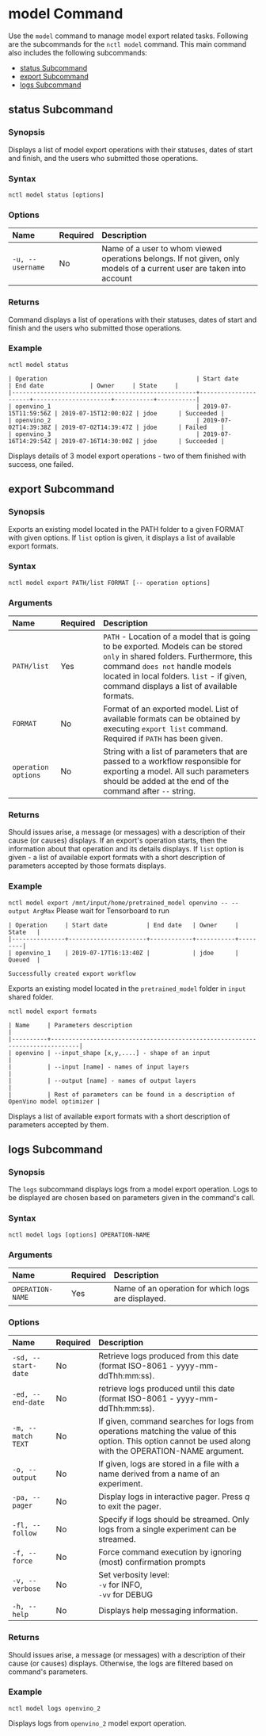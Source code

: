 # model Command

Use the `model` command to manage model export related tasks. Following are the subcommands for the `nctl model` command. This main command also includes the following subcommands:

 - [status Subcommand](#status-subcommand)
 - [export Subcommand](#export-subcommand)
 - [logs Subcommand](#logs-subcommand)
 
## status Subcommand

### Synopsis
 
Displays a list of model export operations with their statuses, dates of start and finish, and the users who submitted those operations.
 
### Syntax
 
 `nctl model status [options]`
 

### Options

 | Name | Required | Description | 
 |:--- |:--- |:--- |
 |`-u, --username` | No | Name of a user to whom viewed operations belongs. If not given, only models of a current user are taken into account |
 

### Returns
 
Command displays a list of operations with their statuses, dates of start and finish and the users who submitted those operations.

     
### Example
 
 `nctl model status`  
 
 
```
| Operation                                          | Start date           | End date             | Owner     | State     |
|----------------------------------------------------+----------------------+----------------------+-----------+-----------|
| openvino_1                                         | 2019-07-15T11:59:56Z | 2019-07-15T12:00:02Z | jdoe      | Succeeded |
| openvino_2                                         | 2019-07-02T14:39:38Z | 2019-07-02T14:39:47Z | jdoe      | Failed    |
| openvino_3                                         | 2019-07-16T14:29:54Z | 2019-07-16T14:30:00Z | jdoe      | Succeeded |

```

Displays details of 3 model export operations - two of them finished with success, one failed.

## export Subcommand

### Synopsis
 
Exports an existing model located in the PATH folder to a given FORMAT with given options. If `list` option is given, it displays a list of available export formats.    
 
### Syntax
 
 `nctl model export PATH/list FORMAT [-- operation options]`
 
 
### Arguments
 
 | Name | Required | Description |
 |:--- |:--- |:--- |
 |`PATH/list` | Yes | `PATH` - Location of a model that is going to be exported. Models can be stored `only` in shared folders. Furthermore, this command `does not` handle models located in local folders. `list` - if given, command displays a list of available formats.|
 |`FORMAT` | No | Format of an exported model. List of available formats can be obtained by executing `export list` command. Required if `PATH` has been given.|
 |`operation options` | No | String with a list of parameters that are passed to a workflow responsible for exporting a model. All such parameters should be added at the end of the command after `--` string. |
 

### Returns
 
Should issues arise, a message (or messages) with a description of their cause (or causes) displays. If an export's operation starts, then the information about that operation and its details displays.
If `list` option is given - a list of available export formats with a short description of parameters accepted by those formats displays.

     
### Example
 
 `nctl model export /mnt/input/home/pretrained_model openvino -- --output ArgMax`  Please wait for Tensorboard to run
 
 
```
| Operation     | Start date           | End date   | Owner     | State   |
|---------------+----------------------+------------+-----------+---------|
| openvino_1    | 2019-07-17T16:13:40Z |            | jdoe      | Queued  |

Successfully created export workflow

```

Exports an existing model located in the `pretrained_model` folder in `input` shared folder.

 `nctl model export formats`
 
 ```
| Name     | Parameters description                                                       |
|----------+------------------------------------------------------------------------------|
| openvino | --input_shape [x,y,....] - shape of an input                                 |
|          | --input [name] - names of input layers                                       |
|          | --output [name] - names of output layers                                     |
|          | Rest of parameters can be found in a description of OpenVino model optimizer |

```

Displays a list of available export formats with a short description of parameters accepted by them.  


## logs Subcommand

### Synopsis

The `logs` subcommand displays logs from a model export operation. Logs to be displayed are chosen based on parameters given in the command's call.

### Syntax

`nctl model logs [options] OPERATION-NAME`

### Arguments

| Name | Required | Description |
|:--- |:--- |:--- |
|`OPERATION-NAME` | Yes | Name of an operation for which logs are displayed. |

### Options

| Name | Required | Description | 
|:--- |:--- |:--- |
|`-sd, --start-date` | No | Retrieve logs produced from this date (format ISO-8061 - yyyy-mm-ddThh:mm:ss).|
|`-ed, --end-date` | No | retrieve logs produced until this date (format ISO-8061 - yyyy-mm-ddThh:mm:ss).|
|`-m, --match TEXT` | No |  If given, command searches for logs from operations matching the value of this option. This option cannot be used along with the OPERATION-NAME argument.|
|`-o, --output` | No |  If given, logs are stored in a file with a name derived from a name of an experiment.|
|`-pa, --pager` | No | Display logs in interactive pager. Press *q* to exit the pager.|
|`-fl, --follow` | No | Specify if logs should be streamed. Only logs from a single experiment can be streamed.|
|`-f, --force`| No | Force command execution by ignoring (most) confirmation prompts |
|`-v, --verbose`| No | Set verbosity level: <br>`-v` for INFO, <br>`-vv` for DEBUG |
|`-h, --help` | No | Displays help messaging information. |


### Returns

Should issues arise, a message (or messages) with a description of their cause (or causes) displays. Otherwise, the logs are filtered based on command's parameters.

### Example

`nctl model logs openvino_2`

Displays logs from `openvino_2` model export operation.
